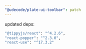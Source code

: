 ```yaml
---
"@udecode/plate-ui-toolbar": patch
---
```


updated deps:
```bash
"@tippyjs/react": "^4.2.6",
"react-popper": "^2.3.0",
"react-use": "^17.3.2"
```